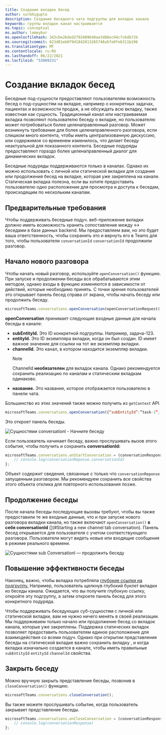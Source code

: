 ```yaml
---
title: Создание вкладок бесед
author: surbhigupta
description: Создание беседного чата подгруппы для вкладок канала
keywords: группы вкладок канал настраивается
ms.topic: conceptual
ms.author: lomeybur
ms.openlocfilehash: 343cbe26ded2792489640ae3d86ec94c7c6db72b
ms.sourcegitcommit: 623d81eb079d1842813265746a5fe0fe6311b196
ms.translationtype: MT
ms.contentlocale: ru-RU
ms.lasthandoff: 06/22/2021
ms.locfileid: "53069231"
---
```

# <a name="create-conversational-tabs"></a>Создание вкладок бесед

Беседные под-сущности предоставляют пользователям возможность бесед о под-сущностям на вкладке, например о конкретных задачах, пациентах и возможности продаж, а не обсуждать всю вкладку, также известная как сущность. Традиционный канал или настраиваемая вкладка позволяют пользователю беседу о вкладке, но пользователю может потребоваться более целенаправленный разговор. Может возникнуть требование для более целенаправленного разговора, если слишком много контента, чтобы иметь централизованную дискуссию, или содержимое со временем изменилось, что делает беседу неактуальной для показанного контента. Беседные подуряды предоставляют гораздо более целенаправленный диалог для динамических вкладок.

Беседные подуряды поддерживаются только в каналах. Однако их можно использовать с личной или статической вкладки для  создания или продолжения бесед на вкладке, которая уже закреплена на канале. Статическая вкладка полезна, если вы хотите предоставить пользователю одно расположение для просмотра и доступа к беседам, происходящим по нескольким каналам.

## <a name="prerequisites"></a>Предварительные требования

Чтобы поддерживать беседные подуч. веб-приложение вкладки должно иметь возможность хранить сопоставление между ↔ беседами в базе данных backend. Мы предоставляем вам, но это будет ваша ответственность, чтобы сохранить это и вернуть его в Teams для того, чтобы пользователи `conversationId` `conversationId` продолжили разговор.

## <a name="start-a-new-conversation"></a>Начало нового разговора

Чтобы начать новый разговор, используйте `openConversation()` функцию. При запуске и продолжении беседы все обрабатываются этим методом, однако входы в функцию изменяются в зависимости от действий, которые необходимо принять. С точки зрения пользователей это открывает панель бесед справа от экрана, чтобы начать беседу или продолжить беседу.

``` javascript
microsoftTeams.conversations.openConversation(openConversationRequest);
```

**openConversation** принимает следующие входные данные для начала беседы в канале:

* **subEntityId.** Это ID конкретной подгруппы. Например, задача-123.
* **entityId.** Это ID экземпляра вкладки, когда он был создан. ID имеет важное значение для ссылки на тот же экземпляр вкладки.
* **channelId.** Это канал, в котором находится экземпляр вкладки.
   > [!NOTE]
   > ChannelId **необязателен** для вкладок канала. Однако рекомендуется сохранить реализацию по каналам и статическим вкладкам одинаково.
* **название.** Это название, которое отображается пользователю в панели чата.

Большинство из этих значений также можно получить из `getContext` API.

```javascript
microsoftTeams.conversations.openConversation({“subEntityId”:”task-1”, “entityId”: “tabInstanceId-1”, “channelId”: ”19:baa6e71f65b948d189bf5c892baa8e5a@thread.skype”, “title”: "Task Title”});
```

Это откроет панель беседы.

![Сущностями conversationl - Начните беседу](~/assets/images/tabs/conversational-subentities/start-conversation.png)

Если пользователь начинает беседу, важно прослушивать вызов этого события, чтобы получить и сохранить **conversationId:**

```javascript
microsoftTeams.conversations.onStartConversation = (conversationResponse) => {
    // console.log(conversationReponse.conversationId)
};
```

Объект содержит сведения, связанные с только что `conversationReponse` запущенным разговором. Мы рекомендуем сохранить все свойства этого объекта отклика для повторного использования позже.

## <a name="continue-a-conversation"></a>Продолжение беседы

После начала беседы последующие вызовы требуют, чтобы вы также предоставили те же входные данные, что и при запуске нового разговора вкладки канала, но также включают `openConversation()` **в себя conversationId** [](#Starting a new channel tab conversation). Панель бесед открывается для пользователя с учетом соответствующего разговора. Пользователи могут видеть новые или входящие сообщения в режиме реального времени.

![Сущностями sub Conversationl — продолжить беседу](~/assets/images/tabs/conversational-subentities/continue-conversation.png)

## <a name="enhance-a-conversation"></a>Повышение эффективности беседы

Наконец, важно, чтобы вкладка потребляла [глубокие ссылки на подгруппу.](~/concepts/build-and-test/deep-links.md) Например, пользователь щелкнув глубокий буклет вкладки из беседы канала. Ожидается, что вы получите глубокую ссылку, откройте эту подгруппу, а затем откроете панель бесед для этого конкретного подуряда.

Чтобы поддерживать беседующих суб-сущностям с личной или статической вкладки, вам не нужно ничего менять в своей реализации. Мы поддерживаем только начало или продолжение бесед со вкладок канала, которые уже закреплены. Поддержка статических вкладок позволяет предоставить пользователям единое расположение для взаимодействия со всеми подуч. Однако при открытии представления беседы на статической вкладке важно сохранить вкладку , и когда вкладка изначально создается в канале, чтобы иметь правильные `subEntityId` `entityId` `channelId` свойства.

## <a name="close-a-conversation"></a>Закрыть беседу

Можно вручную закрыть представление беседы, позвонив в `closeConversation()` функцию.

```javascript
microsoftTeams.conversations.closeConversation();
```

Вы также можете прослушивать событие, когда пользователь закрывает представление беседы.

```javascript
microsoftTeams.conversations.onCloseConversation = (conversationResponse) => {
    // console.log(conversationResponse)
};
```
